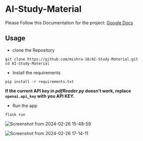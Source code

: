 # AI-Study-Material

Please Follow this Documentation for the project: [Google Docs](https://docs.google.com/document/d/1AMN7szc18_8fFHQ2gmqQJc3NyF7GEQIE2DTRakkpNmg/edit?usp=sharing)

## Usage

* clone the Repository
```
git clone https://github.com/mishra-18/AI-Study-Material.git
cd AI-Study-Material
```
* Install the requirements
```
pip install -r requirements.txt
```

**If the current API key in ***pdfReader.py*** doesn't work, replace ```openai.api_key``` with you API KEY.**

* Run the app
```
flask run
```

![Screenshot from 2024-02-26 15-48-59](https://github.com/mishra-18/AI-Study-Material/assets/155224614/d3628b71-95fe-4a9b-a3c1-bf179b584571)

![Screenshot from 2024-02-26 17-14-11](https://github.com/mishra-18/AI-Study-Material/assets/155224614/4146bc29-48c6-4f0d-a9c0-92d22611716c)
